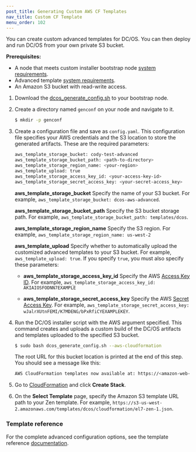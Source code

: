 ```yaml
---
post_title: Generating Custom AWS CF Templates
nav_title: Custom CF Template
menu_order: 102
---
```


You can create custom advanced templates for DC/OS. You can then deploy and run DC/OS from your own private S3 bucket. 

**Prerequisites:**

* A node that meets custom installer bootstrap node [system requirements](/docs/1.8/administration/installing/custom/system-requirements/).
* Advanced template [system requirements](/docs/1.8/administration/cloud/aws/advanced/system-requirements/).
* An Amazon S3 bucket with read-write access.


1.  Download the [dcos_generate_config.sh](https://dcos.io/releases/) to your bootstrap node.
1.  Create a directory named `genconf` on your node and navigate to it.
    
    ```bash
    $ mkdir -p genconf
    ```
1.  Create a configuration file and save as `config.yaml`. This configuration file specifies your AWS credentials and the S3 location to store the generated artifacts. These are the required parameters:

    ```bash
    aws_template_storage_bucket: cody-test-advanced
    aws_template_storage_bucket_path: <path-to-directory>
    aws_template_storage_region_name: <your-region>
    aws_template_upload: true
    aws_template_storage_access_key_id: <your-access-key-id>
    aws_template_storage_secret_access_key: <your-secret-access_key>
    ```
    
    **aws_template_storage_bucket**
    Specify the name of your S3 bucket. For example, `aws_template_storage_bucket: dcos-aws-advanced`.
    
    **aws_template_storage_bucket_path**
    Specify the S3 bucket storage path. For example, `aws_template_storage_bucket_path: templates/dcos`.
    
    **aws_template_storage_region_name**
    Specify the S3 region. For example, `aws_template_storage_region_name: us-west-2`
    
    **aws_template_upload**
    Specify whether to automatically upload the customized advanced templates to your S3 bucket. For example, `aws_template_upload: true`. If you specify `true`, you must also specify these parameters:
    
    *  **aws_template_storage_access_key_id**
       Specify the AWS [Access Key ID](http://docs.aws.amazon.com/AWSSimpleQueueService/latest/SQSGettingStartedGuide/AWSCredentials.html). For example, `aws_template_storage_access_key_id: AKIAIOSFODNN7EXAMPLE`  
        
    *  **aws_template_storage_secret_access_key**
       Specify the AWS [Secret Access Key](http://docs.aws.amazon.com/AWSSimpleQueueService/latest/SQSGettingStartedGuide/AWSCredentials.html). For example, `aws_template_storage_secret_access_key: wJalrXUtnFEMI/K7MDENG/bPxRfiCYEXAMPLEKEY`.
    
1.  Run the DC/OS installer script with the AWS argument specified. This command creates and uploads a custom build of the DC/OS artifacts and templates uploaded to the specified S3 bucket.

    ```bash
    $ sudo bash dcos_generate_config.sh --aws-cloudformation
    ```

     The root URL for this bucket location is printed at the end of this step. You should see a message like this:
    
    ```bash
    AWS CloudFormation templates now available at: https://<amazon-web-endpoint>/<path-to-directory>
    ```
1.  Go to [CloudFormation](https://console.aws.amazon.com/cloudformation/home) and click **Create Stack**.
1.  On the **Select Template** page, specify the Amazon S3 template URL path to your Zen template. For example, `https://s3-us-west-2.amazonaws.com/templates/dcos/cloudformation/el7-zen-1.json`.

### Template reference
For the complete advanced configuration options, see the template reference [documentation](/docs/1.8/administration/installing/cloud/aws/advanced/template-reference/).

    